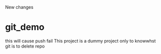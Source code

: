 New changes
# git_demo
this will cause push fail
This project is a dummy project only to knowwhst git is 
to delete repo
